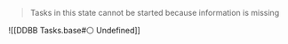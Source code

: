 > Tasks in this state cannot be started because information is missing

![[DDBB Tasks.base#⚪ Undefined]]